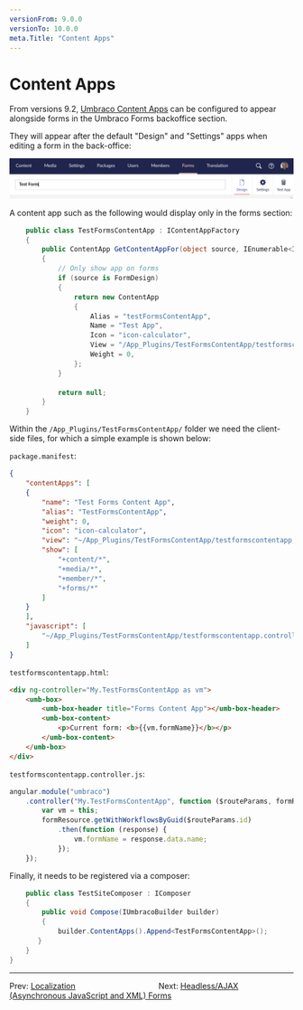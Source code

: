 ```yaml
---
versionFrom: 9.0.0
versionTo: 10.0.0
meta.Title: "Content Apps"
---
```


# Content Apps

From versions 9.2, [Umbraco Content Apps](../../../../Extending/Content-Apps/index.md) can be configured to appear alongside forms in the Umbraco Forms backoffice section.

They will appear after the default "Design" and "Settings" apps when editing a form in the back-office:

![Umbraco Forms Content App](images/content-app.png)

A content app such as the following would display only in the forms section:

```csharp
    public class TestFormsContentApp : IContentAppFactory
    {
        public ContentApp GetContentAppFor(object source, IEnumerable<IReadOnlyUserGroup> userGroups)
        {
            // Only show app on forms
            if (source is FormDesign)
            {
                return new ContentApp
                {
                    Alias = "testFormsContentApp",
                    Name = "Test App",
                    Icon = "icon-calculator",
                    View = "/App_Plugins/TestFormsContentApp/testformscontentapp.html",
                    Weight = 0,
                };
            }

            return null;
        }
    }
```

Within the `/App_Plugins/TestFormsContentApp/` folder we need the client-side files, for which a simple example is shown below:

`package.manifest`:

```json
{
    "contentApps": [
    {
        "name": "Test Forms Content App",
        "alias": "TestFormsContentApp",
        "weight": 0,
        "icon": "icon-calculator",
        "view": "~/App_Plugins/TestFormsContentApp/testformscontentapp.html",
        "show": [
            "+content/*",
            "+media/*",
            "+member/*",
            "+forms/*"
        ]
    }
    ],
    "javascript": [
        "~/App_Plugins/TestFormsContentApp/testformscontentapp.controller.js"
    ]
}
```

`testformscontentapp.html`:

```html
<div ng-controller="My.TestFormsContentApp as vm">
    <umb-box>
        <umb-box-header title="Forms Content App"></umb-box-header>
        <umb-box-content>
            <p>Current form: <b>{{vm.formName}}</b></p>
        </umb-box-content>
    </umb-box>
</div>
```

`testformscontentapp.controller.js`:

```js
angular.module("umbraco")
    .controller("My.TestFormsContentApp", function ($routeParams, formResource) {
        var vm = this;
        formResource.getWithWorkflowsByGuid($routeParams.id)
            .then(function (response) {
                vm.formName = response.data.name;
            });
    });
```

Finally, it needs to be registered via a composer:

```csharp
    public class TestSiteComposer : IComposer
    {
        public void Compose(IUmbracoBuilder builder)
        {
            builder.ContentApps().Append<TestFormsContentApp>();
       }
    }
}
```

---

Prev: [Localization](../Localization/index.md) &emsp; &emsp; &emsp; &emsp; &emsp; &emsp; &emsp; &emsp; Next: [Headless/AJAX (Asynchronous JavaScript and XML) Forms](../AjaxForms/index.md)
